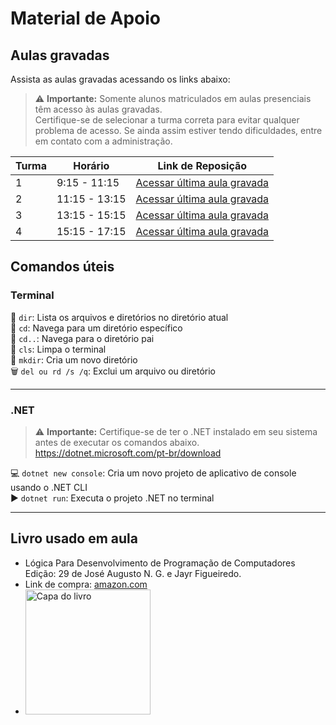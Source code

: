 # Material de Apoio

## Aulas gravadas
Assista as aulas gravadas acessando os links abaixo:

> :warning: **Importante:** Somente alunos matriculados em aulas presenciais têm acesso às aulas gravadas.\
> Certifique-se de selecionar a turma correta para evitar qualquer problema de acesso. Se ainda assim estiver tendo dificuldades, entre em contato com a administração.

| Turma | Horário          | Link de Reposição                                     |
|-------|------------------|-------------------------------------------------------|
| 1     | 9:15 - 11:15     | [Acessar última aula gravada](https://1drv.ms/f/s!AABDE_eMAQ0LgoEA?e=UBJCRY) |
| 2     | 11:15 - 13:15    | [Acessar última aula gravada]() |
| 3     | 13:15 - 15:15    | [Acessar última aula gravada]() |
| 4     | 15:15 - 17:15    | [Acessar última aula gravada]() |

## Comandos úteis
### Terminal
:file_folder: `dir`: Lista os arquivos e diretórios no diretório atual\
:open_file_folder: `cd`: Navega para um diretório específico\
:arrow_up_small: `cd..`: Navega para o diretório pai\
:broom: `cls`: Limpa o terminal\
:file_folder: `mkdir`: Cria um novo diretório\
:wastebasket: `del ou rd /s /q`: Exclui um arquivo ou diretório

---

### .NET
> :warning: **Importante:** Certifique-se de ter o .NET instalado em seu sistema antes de executar os comandos abaixo.
> https://dotnet.microsoft.com/pt-br/download

:computer: `dotnet new console`: Cria um novo projeto de aplicativo de console usando o .NET CLI\
:arrow_forward: `dotnet run`: Executa o projeto .NET no terminal

---

## Livro usado em aula
- Lógica Para Desenvolvimento de Programação de Computadores Edição: 29 de José Augusto N. G. e Jayr Figueiredo. 
- Link de compra: [amazon.com](http://tiny.cc/2vh7vz)
- <img src="https://m.media-amazon.com/images/I/71zBN1+jN-L.jpg" alt="Capa do livro" width="200">
